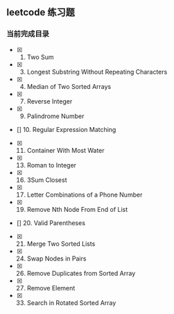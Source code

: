 ## leetcode 练习题

### 当前完成目录

- [x] 1. Two Sum
- [x] 3. Longest Substring Without Repeating Characters
- [x] 4. Median of Two Sorted Arrays
- [x] 7. Reverse Integer
- [x] 9. Palindrome Number
- [] 10. Regular Expression Matching
- [x] 11. Container With Most Water
- [x] 13. Roman to Integer
- [x] 16. 3Sum Closest
- [x] 17. Letter Combinations of a Phone Number
- [x] 19. Remove Nth Node From End of List
- [] 20. Valid Parentheses
- [x] 21. Merge Two Sorted Lists
- [x] 24. Swap Nodes in Pairs
- [x] 26. Remove Duplicates from Sorted Array
- [x] 27. Remove Element
- [x] 33. Search in Rotated Sorted Array

